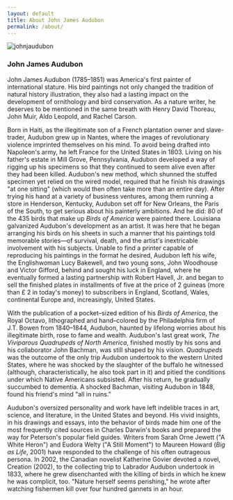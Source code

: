 ```yaml
---
layout: default
title: About John James Audubon
permalink: /about/
---
```




<img class="johnjaudubon" src="https://ericayhayes.github.io/audubon/img/LillyLibrary/John-J-Audubon.jpg" alt="johnjaudubon"/>


### John James Audubon

John James Audubon (1785–1851) was America's first painter of international stature. His bird paintings not only changed the tradition of natural history illustration, they also had a lasting impact on the development of ornithology and bird conservation. As a nature writer, he deserves to be mentioned in the same breath with Henry David Thoreau, John Muir, Aldo Leopold, and Rachel Carson.

Born in Haiti, as the illegitimate son of a French plantation owner and slave-trader, Audubon grew up in Nantes, where the images of revolutionary violence imprinted themselves on his mind. To avoid being drafted into Napoleon's army, he left France for the United States in 1803. Living on his father's estate in Mill Grove, Pennsylvania, Audubon developed a way of rigging up his specimens so that they continued to seem alive even after they had been killed. Audubon's new method, which shunned the stuffed specimen yet relied on the wired model, required that he finish his drawings "at one sitting" (which would then often take more than an entire day). After trying his hand at a variety of business ventures, among them running a store in Henderson, Kentucky, Audubon set off for New Orleans, the Paris of the South, to get serious about his painterly ambitions. And he did: 80 of the 435 birds that make up _Birds of America_ were painted there. Louisiana galvanized Audubon's development as an artist. It was here that he began arranging his birds on his sheets in such a manner that his paintings told memorable stories—of survival, death, and the artist's inextricable involvement with his subjects. Unable to find a printer capable of reproducing his paintings in the format he desired, Audubon left his wife, the Englishwoman Lucy Bakewell, and two young sons, John Woodhouse and Victor Gifford, behind and sought his luck in England, where he eventually formed a lasting partnership with Robert Havell, Jr. and began to sell the finished plates in installments of five at the price of 2 guineas (more than £ 2 in today's money) to subscribers in England, Scotland, Wales, continental Europe and, increasingly, United States.

With the publication of a pocket–sized edition of his _Birds of America_, the Royal Octavo, lithographed and hand–colored by the Philadelphia firm of J.T. Bowen from 1840–1844, Audubon, haunted by lifelong worries about his illegitimate birth, rose to fame and wealth. Audubon's last great work, _The Viviparous Quadrupeds of North America_, finished mostly by his sons and his collaborator John Bachman, was still shaped by his vision. _Quadrupeds_ was the outcome of the only trip Audubon undertook to the western United States, where he was shocked by the slaughter of the buffalo he witnessed (although, characteristically, he also took part in it) and pitied the conditions under which Native Americans subsisted. After his return, he gradually succumbed to dementia. A shocked Bachman, visiting Audubon in 1848, found his friend's mind "all in ruins."

Audubon's oversized personality and work have left indelible traces in art, science, and literature, in the United States and beyond. His vivid insights, in his drawings and essays, into the behavior of birds made him one of the most frequently cited sources in Charles Darwin's books and prepared the way for Peterson's popular field guides. Writers from Sarah Orne Jewett ("A White Heron") and Eudora Welty ("A Still Moment") to Maureen Howard (_Big as Life_, 2001) have responded to the challenge of his often outrageous persona. In 2002, the Canadian novelist Katherine Govier devoted a novel, Creation (2002), to the collecting trip to Labrador Audubon undertook in 1833, where he grew disenchanted with the killing of birds in which he knew he was complicit, too. "Nature herself seems perishing," he wrote after watching fishermen kill over four hundred gannets in an hour.
